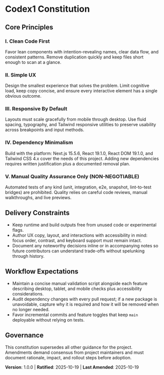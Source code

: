 # Codex1 Constitution

## Core Principles

### I. Clean Code First
Favor lean components with intention-revealing names, clear data flow, and consistent patterns. Remove duplication quickly and keep files short enough to scan at a glance.

### II. Simple UX
Design the smallest experience that solves the problem. Limit cognitive load, keep copy concise, and ensure every interactive element has a single obvious outcome.

### III. Responsive By Default
Layouts must scale gracefully from mobile through desktop. Use fluid spacing, typography, and Tailwind responsive utilities to preserve usability across breakpoints and input methods.

### IV. Dependency Minimalism
Build with the platform: Next.js 15.5.6, React 19.1.0, React DOM 19.1.0, and Tailwind CSS 4.x cover the needs of this project. Adding new dependencies requires written justification plus a documented removal plan.

### V. Manual Quality Assurance Only (NON-NEGOTIABLE)
Automated tests of any kind (unit, integration, e2e, snapshot, lint-to-test bridges) are prohibited. Quality relies on careful code reviews, manual walkthroughs, and live previews.

## Delivery Constraints
- Keep runtime and build outputs free from unused code or experimental flags.
- Author UX copy, layout, and interactions with accessibility in mind: focus order, contrast, and keyboard support must remain intact.
- Document any noteworthy decisions inline or in accompanying notes so future contributors can understand trade-offs without spelunking through history.

## Workflow Expectations
- Maintain a concise manual validation script alongside each feature describing desktop, tablet, and mobile checks plus accessibility considerations.
- Audit dependency changes with every pull request; if a new package is unavoidable, capture why it is required and how it will be removed when no longer needed.
- Favor incremental commits and feature toggles that keep `main` deployable without relying on tests.

## Governance
This constitution supersedes all other guidance for the project. Amendments demand consensus from project maintainers and must document rationale, impact, and rollout steps before adoption.

**Version**: 1.0.0 | **Ratified**: 2025-10-19 | **Last Amended**: 2025-10-19
